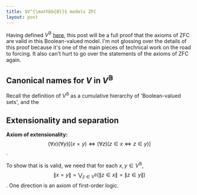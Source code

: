 ```yaml
---
title: $V^{\mathbb{B}}$ models ZFC
layout: post
---
```


<script type="text/x-mathjax-config"> MathJax.Hub.Config({ tex2jax: { inlineMath: [['$','$'], ['\\(','\\)']], processEscapes: true } }); </script> <script src="https://cdnjs.cloudflare.com/ajax/libs/mathjax/2.7.0/MathJax.js?config=TeX-AMS-MML_HTMLorMML" type="text/javascript"></script>

Having defined $V^{\mathbb{B}}$ [here](https://hilbert-spaess.github.io/2020/05/16/Boolean-valued-semantics.html), this post will be a full proof that the axioms of ZFC are valid in this Boolean-valued model. I'm not glossing over the details of this proof because it's one of the main pieces of technical work on the road to forcing. It also can't hurt to go over the statements of the axioms of ZFC again. 

## Canonical names for $V$ in $V^\mathbb{B}$

Recall the definition of $V^{\mathbb{B}}$ as a cumulative hierarchy of 'Boolean-valued sets', and the

## Extensionality and separation

**Axiom of extensionality:** $$(\forall x)(\forall y)[(x=y) \Leftrightarrow (\forall z)(z \in x \Leftrightarrow z \in y)]$$.

To show that is is valid, we need that for each $x, y \in V^{\mathbb{B}}$, $$\| x = y \| = \bigvee_{z \in V^{\mathbb{B}}}(\|z \in x\| = \| z \in y \|)$$. One direction is an axiom of first-order logic. 